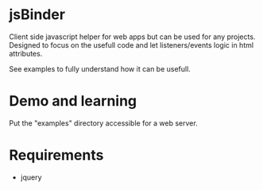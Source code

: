# jsBinder

Client side javascript helper for web apps but can be used for any projects.
Designed to focus on the usefull code and let listeners/events logic in html attributes. 

See examples to fully understand how it can be usefull.

# Demo and learning
Put the "examples" directory accessible for a web server.

# Requirements
* jquery